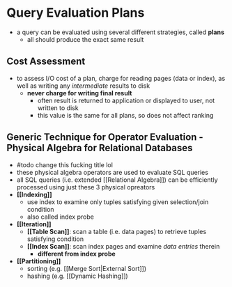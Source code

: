 # Query Evaluation Plans
- a query can be evaluated using several different strategies, called **plans**
	- all should produce the exact same result
## Cost Assessment
- to assess I/O cost of a plan, charge for reading pages (data or index), as well as writing any *intermediate* results to disk
	- **never charge for writing final result**
		- often result is returned to application or displayed to user, not written to disk
		- this value is the same for all plans, so does not affect ranking
## Generic Technique for Operator Evaluation - Physical Algebra for Relational Databases
- #todo change this fucking title lol
- these physical algebra operators are used to evaluate SQL queries
- all SQL queries (i.e. extended [[Relational Algebra]]) can be efficiently processed using just these 3 physical opreators
- **[[Indexing]]**
	- use index to examine only tuples satisfying given selection/join condition
	- also called index probe
- **[[Iteration]]**
	- **[[Table Scan]]**: scan a table (i.e. data pages) to retrieve tuples satisfying condition
	- **[[Index Scan]]**: scan index pages and examine *data entries* therein
		- **different from index probe**
- **[[Partitioning]]**
	- sorting (e.g. [[Merge Sort|External Sort]])
	- hashing (e.g. [[Dynamic Hashing]])